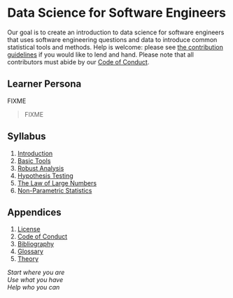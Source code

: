# Data Science for Software Engineers

Our goal is to create an introduction to data science for software engineers
that uses software engineering questions and data
to introduce common statistical tools and methods.
Help is welcome:
please see [the contribution guidelines](CONTRIBUTING.md) if you would like to lend and hand.
Please note that all contributors must abide by our [Code of Conduct](CONDUCT.md).

## Learner Persona

FIXME

> FIXME

## Syllabus

<div id="syllabus" markdown="1">

1.  [Introduction](./01_intro/)
1.  [Basic Tools](./02_basic/)
1.  [Robust Analysis](./03_robust/)
1.  [Hypothesis Testing](./04_hypotest/)
1.  [The Law of Large Numbers](./05_largenum/)
1.  [Non-Parametric Statistics](./06_nonpar/)

</div>

##  Appendices

<div id="appendices" markdown="1">

1.  [License](./LICENSE.md)
1.  [Code of Conduct](./CODE_OF_CONDUCT.md)
1.  [Bibliography](./bibliography.md)
1.  [Glossary](./glossary.md)
1.  [Theory](./theory/)

</div>

<p class="center">
  <em>
    Start where you are
    <br/>
    Use what you have
    <br/>
    Help who you can
  </em>
</p>

[email]: mailto:gvwilson@third-bit.com
[repo]: https://github.com/gvwilson/change
